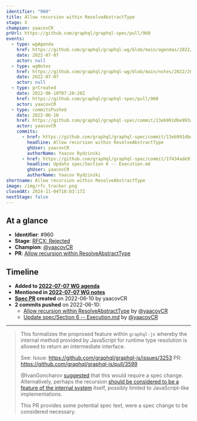 ```yaml
---
identifier: "960"
title: Allow recursion within ResolveAbstractType
stage: X
champion: yaacovCR
prUrl: https://github.com/graphql/graphql-spec/pull/960
events:
  - type: wgAgenda
    href: https://github.com/graphql/graphql-wg/blob/main/agendas/2022/2022-07-07.md
    date: 2022-07-07
    actor: null
  - type: wgNotes
    href: https://github.com/graphql/graphql-wg/blob/main/notes/2022/2022-07-07.md
    date: 2022-07-07
    actor: null
  - type: prCreated
    date: 2022-06-10T07:20:20Z
    href: https://github.com/graphql/graphql-spec/pull/960
    actor: yaacovCR
  - type: commitsPushed
    date: 2022-06-10
    href: https://github.com/graphql/graphql-spec/commit/13eb991dbe993adb90cb04b9b1d18ac64c794387
    actor: yaacovCR
    commits:
      - href: https://github.com/graphql/graphql-spec/commit/13eb991dbe993adb90cb04b9b1d18ac64c794387
        headline: Allow recursion within ResolveAbstractType
        ghUser: yaacovCR
        authorName: Yaacov Rydzinski
      - href: https://github.com/graphql/graphql-spec/commit/1f434ade9161b1aa74616daa40ea4ef122dcfd74
        headline: Update spec/Section 6 -- Execution.md
        ghUser: yaacovCR
        authorName: Yaacov Rydzinski
shortname: Allow recursion within ResolveAbstractType
image: /img/rfc_tracker.png
closedAt: 2024-11-04T18:03:17Z
nextStage: false
---
```


## At a glance

- **Identifier**: #960
- **Stage**: [RFCX: Rejected](https://github.com/graphql/graphql-spec/blob/main/CONTRIBUTING.md#stage-x-rejected)
- **Champion**: [@yaacovCR](https://github.com/yaacovCR)
- **PR**: [Allow recursion within ResolveAbstractType](https://github.com/graphql/graphql-spec/pull/960)

<!-- BEGIN_CUSTOM_TEXT -->



<!-- END_CUSTOM_TEXT -->

## Timeline

- **Added to [2022-07-07 WG agenda](https://github.com/graphql/graphql-wg/blob/main/agendas/2022/2022-07-07.md)**
- **Mentioned in [2022-07-07 WG notes](https://github.com/graphql/graphql-wg/blob/main/notes/2022/2022-07-07.md)**
- **[Spec PR](https://github.com/graphql/graphql-spec/pull/960) created** on 2022-06-10 by yaacovCR
- **2 commits pushed** on 2022-06-10:
  - [Allow recursion within ResolveAbstractType](https://github.com/graphql/graphql-spec/commit/13eb991dbe993adb90cb04b9b1d18ac64c794387) by [@yaacovCR](https://github.com/yaacovCR)
  - [Update spec/Section 6 -- Execution.md](https://github.com/graphql/graphql-spec/commit/1f434ade9161b1aa74616daa40ea4ef122dcfd74) by [@yaacovCR](https://github.com/yaacovCR)

<!-- VERBATIM -->

---

> This formalizes the proprosed feature within `graphql-js` whereby the internal method provided by JavaScript for runtime type resolution is allowed to return an intermediate interface.
> 
> See:
> Issue: https://github.com/graphql/graphql-js/issues/3253
> PR: https://github.com/graphql/graphql-js/pull/3599
> 
> @IvanGoncharov [suggested](https://github.com/graphql/graphql-js/pull/3599#pullrequestreview-1000172471) that this would require​ a spec change. Alternatively, perhaps the recursion [should be considered to be a feature of  the internal system](https://github.com/graphql/graphql-js/pull/3599#issuecomment-1150257261) itself, possibly limited to JavaScript-like implementations.
> 
> This PR provides some potential spec text, were a spec change to be considered necessary.
